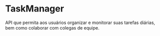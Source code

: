 # TaskManager
API que permita aos usuários organizar e monitorar suas tarefas diárias, bem como colaborar com colegas de equipe.
